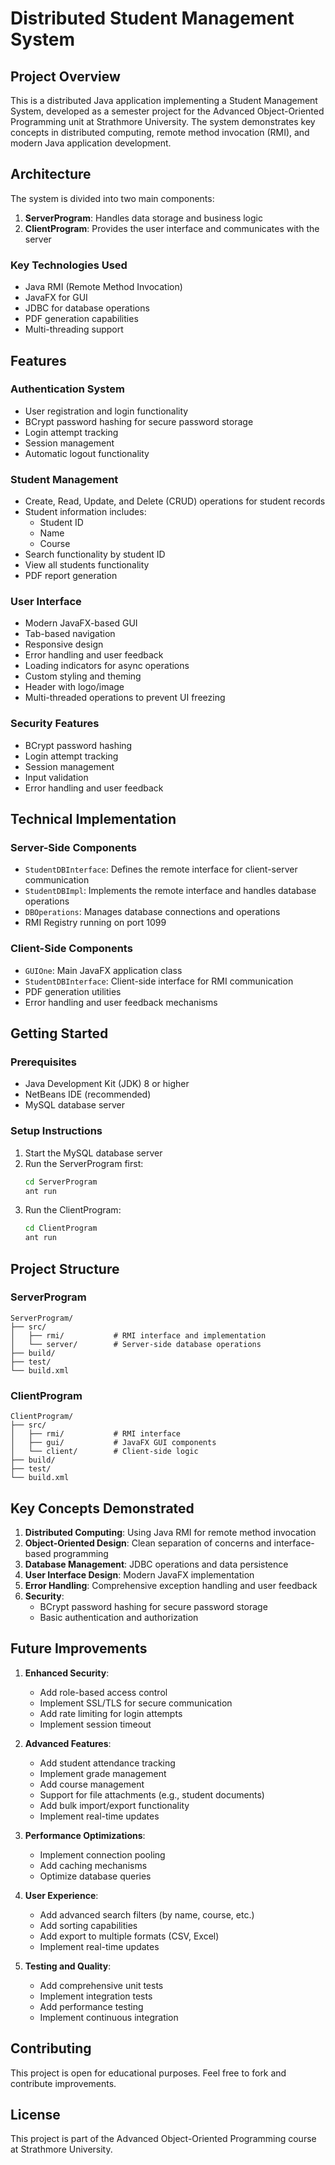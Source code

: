# Distributed Student Management System

## Project Overview
This is a distributed Java application implementing a Student Management System, developed as a semester project for the Advanced Object-Oriented Programming unit at Strathmore University. The system demonstrates key concepts in distributed computing, remote method invocation (RMI), and modern Java application development.

## Architecture
The system is divided into two main components:

1. **ServerProgram**: Handles data storage and business logic
2. **ClientProgram**: Provides the user interface and communicates with the server

### Key Technologies Used
- Java RMI (Remote Method Invocation)
- JavaFX for GUI
- JDBC for database operations
- PDF generation capabilities
- Multi-threading support

## Features

### Authentication System
- User registration and login functionality
- BCrypt password hashing for secure password storage
- Login attempt tracking
- Session management
- Automatic logout functionality

### Student Management
- Create, Read, Update, and Delete (CRUD) operations for student records
- Student information includes:
  - Student ID
  - Name
  - Course
- Search functionality by student ID
- View all students functionality
- PDF report generation

### User Interface
- Modern JavaFX-based GUI
- Tab-based navigation
- Responsive design
- Error handling and user feedback
- Loading indicators for async operations
- Custom styling and theming
- Header with logo/image
- Multi-threaded operations to prevent UI freezing

### Security Features
- BCrypt password hashing
- Login attempt tracking
- Session management
- Input validation
- Error handling and user feedback

## Technical Implementation

### Server-Side Components
- `StudentDBInterface`: Defines the remote interface for client-server communication
- `StudentDBImpl`: Implements the remote interface and handles database operations
- `DBOperations`: Manages database connections and operations
- RMI Registry running on port 1099

### Client-Side Components
- `GUIOne`: Main JavaFX application class
- `StudentDBInterface`: Client-side interface for RMI communication
- PDF generation utilities
- Error handling and user feedback mechanisms

## Getting Started

### Prerequisites
- Java Development Kit (JDK) 8 or higher
- NetBeans IDE (recommended)
- MySQL database server

### Setup Instructions
1. Start the MySQL database server
2. Run the ServerProgram first:
   ```bash
   cd ServerProgram
   ant run
   ```
3. Run the ClientProgram:
   ```bash
   cd ClientProgram
   ant run
   ```

## Project Structure

### ServerProgram
```
ServerProgram/
├── src/
│   ├── rmi/           # RMI interface and implementation
│   └── server/        # Server-side database operations
├── build/
├── test/
└── build.xml
```

### ClientProgram
```
ClientProgram/
├── src/
│   ├── rmi/           # RMI interface
│   ├── gui/           # JavaFX GUI components
│   └── client/        # Client-side logic
├── build/
├── test/
└── build.xml
```

## Key Concepts Demonstrated
1. **Distributed Computing**: Using Java RMI for remote method invocation
2. **Object-Oriented Design**: Clean separation of concerns and interface-based programming
3. **Database Management**: JDBC operations and data persistence
4. **User Interface Design**: Modern JavaFX implementation
5. **Error Handling**: Comprehensive exception handling and user feedback
6. **Security**: 
   - BCrypt password hashing for secure password storage
   - Basic authentication and authorization

## Future Improvements
1. **Enhanced Security**:
   - Add role-based access control
   - Implement SSL/TLS for secure communication
   - Add rate limiting for login attempts
   - Implement session timeout

2. **Advanced Features**:
   - Add student attendance tracking
   - Implement grade management
   - Add course management
   - Support for file attachments (e.g., student documents)
   - Add bulk import/export functionality
   - Implement real-time updates

3. **Performance Optimizations**:
   - Implement connection pooling
   - Add caching mechanisms
   - Optimize database queries

4. **User Experience**:
   - Add advanced search filters (by name, course, etc.)
   - Add sorting capabilities
   - Add export to multiple formats (CSV, Excel)
   - Implement real-time updates

5. **Testing and Quality**:
   - Add comprehensive unit tests
   - Implement integration tests
   - Add performance testing
   - Implement continuous integration

## Contributing
This project is open for educational purposes. Feel free to fork and contribute improvements.

## License
This project is part of the Advanced Object-Oriented Programming course at Strathmore University.
